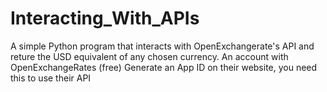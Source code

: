 # Interacting_With_APIs
A simple Python program that interacts with OpenExchangerate's API and reture the USD equivalent of any chosen currency.
An account with OpenExchangeRates (free)
Generate an App ID on their website, you need this to use their API
